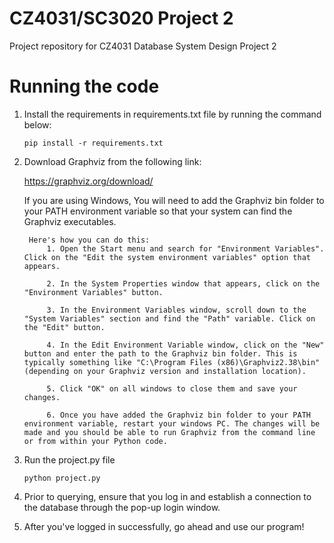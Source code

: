# CZ4031/SC3020 Project 2
Project repository for CZ4031 Database System Design Project 2

# Running the code
1) Install the requirements in requirements.txt file by running the command below:

   ```pip install -r requirements.txt``` <br>


1) Download Graphviz from the following link:

    https://graphviz.org/download/

    If you are using Windows, 
        You will need to add the Graphviz bin folder to your PATH environment variable so that your system can find the Graphviz executables.
        
        Here's how you can do this:
            1. Open the Start menu and search for "Environment Variables". Click on the "Edit the system environment variables" option that appears.

            2. In the System Properties window that appears, click on the "Environment Variables" button.

            3. In the Environment Variables window, scroll down to the "System Variables" section and find the "Path" variable. Click on the "Edit" button.

            4. In the Edit Environment Variable window, click on the "New" button and enter the path to the Graphviz bin folder. This is typically something like "C:\Program Files (x86)\Graphviz2.38\bin" (depending on your Graphviz version and installation location).
            
            5. Click "OK" on all windows to close them and save your changes.
            
            6. Once you have added the Graphviz bin folder to your PATH environment variable, restart your windows PC. The changes will be made and you should be able to run Graphviz from the command line or from within your Python code.

2) Run the project.py file
    
    ```python project.py```


3) Prior to querying, ensure that you log in and establish a connection to the database through the pop-up login window.


4) After you've logged in successfully, go ahead and use our program!
